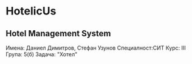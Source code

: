 # HotelicUs

## Hotel Management System

Имена: Даниел Димитров, Стефан Узунов
Специалност:СИТ
Курс: III
Група: 5(б)
Задача: "Хотел"
